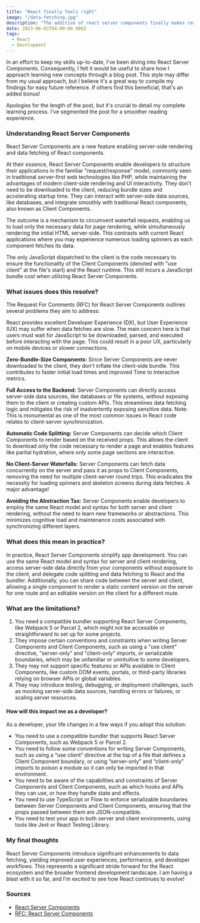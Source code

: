 ```yaml
---
title: "React finally feels right"
image: "/data-fetching.jpg"
description: "The addition of react server components finally makes react feel like a complete framework. Data fetching has been a point of contention for a while, and this new feature finally makes it feel like a first class citizen."
date: 2023-06-02T04:00:00.000Z
tags:
  - React
  - Development
---
```


In an effort to keep my skills up-to-date, I've been diving into React Server Components. Consequently, I felt it would be useful to share how I approach learning new concepts through a blog post. This style may differ from my usual approach, but I believe it's a great way to compile my findings for easy future reference. If others find this beneficial, that's an added bonus!

Apologies for the length of the post, but it's crucial to detail my complete learning process. I've segmented the post for a smoother reading experience.

### Understanding React Server Components

React Server Components are a new feature enabling server-side rendering and data fetching of React components.

At their essence, React Server Components enable developers to structure their applications in the familiar "request/response" model, commonly seen in traditional server-first web technologies like PHP, while maintaining the advantages of modern client-side rendering and UI interactivity. They don't need to be downloaded to the client, reducing bundle sizes and accelerating startup time. They can interact with server-side data sources, like databases, and integrate smoothly with traditional React components, also known as Client Components.

The outcome is a mechanism to circumvent waterfall requests, enabling us to load only the necessary data for page rendering, while simultaneously rendering the initial HTML server-side. This contrasts with current React applications where you may experience numerous loading spinners as each component fetches its data.

The only JavaScript dispatched to the client is the code necessary to ensure the functionality of the Client Components (denoted with "use client" at the file's start) and the React runtime. This still incurs a JavaScript bundle cost when utilizing React Server Components.

### What issues does this resolve?

The Request For Comments (RFC) for React Server Components outlines several problems they aim to address:

React provides excellent Developer Experience (DX), but User Experience (UX) may suffer when data fetches are slow. The main concern here is that users must wait for JavaScript to be downloaded, parsed, and executed before interacting with the page. This could result in a poor UX, particularly on mobile devices or slower connections.

**Zero-Bundle-Size Components:** Since Server Components are never downloaded to the client, they don't inflate the client-side bundle. This contributes to faster initial load times and improved Time to Interactive metrics.

**Full Access to the Backend:** Server Components can directly access server-side data sources, like databases or file systems, without exposing them to the client or creating custom APIs. This streamlines data fetching logic and mitigates the risk of inadvertently exposing sensitive data. Note: This is monumental as one of the most common issues in React code relates to client-server synchronization.

**Automatic Code Splitting:** Server Components can decide which Client Components to render based on the received props. This allows the client to download only the code necessary to render a page and enables features like partial hydration, where only some page sections are interactive.

**No Client-Server Waterfalls:** Server Components can fetch data concurrently on the server and pass it as props to Client Components, removing the need for multiple client-server round trips. This eradicates the necessity for loading spinners and skeleton screens during data fetches. A major advantage!

**Avoiding the Abstraction Tax:** Server Components enable developers to employ the same React model and syntax for both server and client rendering, without the need to learn new frameworks or abstractions. This minimizes cognitive load and maintenance costs associated with synchronizing different layers.

### What does this mean in practice?

In practice, React Server Components simplify app development. You can use the same React model and syntax for server and client rendering, access server-side data directly from your components without exposure to the client, and delegate code splitting and data fetching to React and the bundler. Additionally, you can share code between the server and client, allowing a single component to render a static content version on the server for one route and an editable version on the client for a different route.

### What are the limitations?

1. You need a compatible bundler supporting React Server Components, like Webpack 5 or Parcel 2, which might not be accessible or straightforward to set up for some projects.
2. They impose certain conventions and constraints when writing Server Components and Client Components, such as using a "use client" directive, "server-only" and "client-only" imports, or serializable boundaries, which may be unfamiliar or unintuitive to some developers.
3. They may not support specific features or APIs available in Client Components, like custom DOM events, portals, or third-party libraries relying on browser APIs or global variables.
4. They may introduce testing, debugging, or deployment challenges, such as mocking server-side data sources, handling errors or failures, or scaling server resources.

#### How will this impact me as a developer?

As a developer, your life changes in a few ways if you adopt this solution:

- You need to use a compatible bundler that supports React Server Components, such as Webpack 5 or Parcel 2.
- You need to follow some conventions for writing Server Components, such as using a “use client” directive at the top of a file that defines a Client Component boundary, or using “server-only” and “client-only” imports to poison a module so it can only be imported in that environment.
- You need to be aware of the capabilities and constraints of Server Components and Client Components, such as which hooks and APIs they can use, or how they handle state and effects.
- You need to use TypeScript or Flow to enforce serializable boundaries between Server Components and Client Components, ensuring that the props passed between them are JSON-compatible.
- You need to test your app in both server and client environments, using tools like Jest or React Testing Library.

### My final thoughts

React Server Components introduce significant enhancements to data fetching, yielding improved user experiences, performance, and developer workflows. This represents a significant stride forward for the React ecosystem and the broader frontend development landscape. I am having a blast with it so far, and I'm excited to see how React continues to evolve!

### Sources

- [React Server Components](https://reactjs.org/blog/2020/12/21/data-fetching-with-react-server-components.html)
- [RFC: React Server Components](https://github.com/reactjs/rfcs/blob/main/text/0188-server-components.md)
